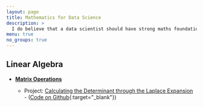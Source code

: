```yaml
---
layout: page
title: Mathematics for Data Science
description: >
  I do believe that a data scientist should have strong maths foundations, so I'm trying to improve myself in this front. This page is Mathematics for Data Science: Linear Algebra, Statistics, and Calculus.
menu: true
no_groups: true
---
```


## Linear Algebra
- **[Matrix Operations](/stack-half-full/maths/matrix-operations.html)**

    - Project: [Calculating the Determinant through the Laplace Expansion](/stack-half-full/maths/matrix-determinant-with-laplace-expansion) - ([Code on Github](https://github.com/shielamms/maths-for-data-science/tree/main/1_linear-algebra){:target="_blank"})
